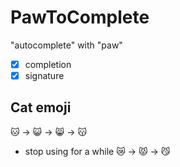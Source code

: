 # PawToComplete

"autocomplete" with "paw"

- [x] completion
- [x] signature

## Cat emoji
🐱 -> 😺 -> 😸 -> 😽
- stop using for a while 😿 -> 😾 -> 😼
